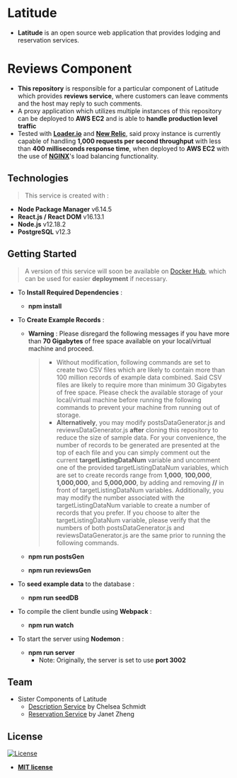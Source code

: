 # Latitude

- **Latitude** is an open source web application that provides lodging and reservation services.

# Reviews Component

- **This repository** is responsible for a particular component of Latitude which provides **reviews service**, where customers can leave comments and the host may reply to such comments.
- A proxy application which utilizes multiple instances of this repository can be deployed to **AWS EC2** and is able to **handle production level traffic**
 - Tested with <a href="https://loader.io/" target="_blank">**Loader.io**</a> and <a href="https://newrelic.com/" target="_blank">**New Relic**</a>, said proxy instance is currently capable of handling **1,000 requests per second throughput** with less than **400 milliseconds response time**, when deployed to **AWS EC2** with the use of <a href="https://www.nginx.com/" target="_blank">**NGINX**</a>'s load balancing functionality.


## Technologies
> This service is created with :
- **Node Package Manager**    v6.14.5
- **React.js / React DOM**    v16.13.1
- **Node.js**    v12.18.2
- **PostgreSQL**    v12.3


## Getting Started
> A version of this service will soon be available on <a href="https://hub.docker.com/repository/docker/wpark95/" target="_blank">Docker Hub</a>, which can be used for easier **deployment** if necessary.

- To **Install Required Dependencies** :
  - **npm install**

- To **Create Example Records** :
  - **Warning** : Please disregard the following messages if you have more than **70 Gigabytes** of free space available on your local/virtual machine and proceed.
    > - Without modification, following commands are set to create two CSV files which are likely to contain more than 100 million records of example data combined. Said CSV files are likely to require more than minimum 30 Gigabytes of free space. Please check the available storage of your local/virtual machine before running the following commands to prevent your machine from running out of storage.
    > - **Alternatively**, you may modify postsDataGenerator.js and reviewsDataGenerator.js **after** cloning this repository to reduce the size of sample data. For your convenience, the number of records to be generated are presented at the top of each file and you can simply comment out the current **targetListingDataNum** variable and uncomment one of the provided targetListingDataNum variables, which are set to create records range from **1,000**, **100,000**, **1,000,000**, and **5,000,000**, by adding and removing **//** in front of targetListingDataNum variables. Additionally, you may modify the number associated with the targetListingDataNum variable to create a number of records that you prefer. If you choose to alter the targetListingDataNum variable, please verify that the numbers of both postsDataGenerator.js and reviewsDataGenerator.js are the same prior to running the following commands.

  - **npm run postsGen**
  - **npm run reviewsGen**

- To **seed example data** to the database :
  - **npm run seedDB**

- To compile the client bundle using **Webpack** :
  - **npm run watch**

- To start the server using **Nodemon** :
  - **npm run server**
    - Note: Originally, the server is set to use **port 3002**


## Team
- Sister Components of Latitude
  - <a href="https://github.com/Seattle-Explorers/latitude_SDC_chelsea" target="_blank">Description Service</a> by Chelsea Schmidt
  - <a href="https://github.com/Seattle-Explorers/latitude_reservations" target="_blank">Reservation Service</a> by Janet Zheng


## License
[![License](http://img.shields.io/:license-mit-blue.svg?style=flat-square)](http://badges.mit-license.org)

- **[MIT license](http://opensource.org/licenses/mit-license.php)**
